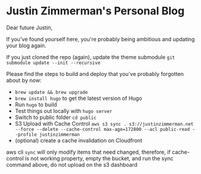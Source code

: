 # Justin Zimmerman's Personal Blog

Dear future Justin,

If you've found yourself here, you're probably being ambitious and updating your blog again.

If you just cloned the repo (again), update the theme submodule
`git submodule update --init --recursive`

Please find the steps to build and deploy that you've probably forgotten about by now:

* `brew update && brew upgrade`
* `brew install hugo` to get the latest version of Hugo
* Run `hugo` to build
* Test things out locally with `hugo server`
* Switch to public folder `cd public`
* S3 Upload with Cache Control `aws s3 sync . s3://justinzimmerman.net --force --delete --cache-control max-age=172800 --acl public-read --profile justinzimmerman`
* (optional) create a cache invalidation on Cloudfront

aws cli `sync` will only modify items that need changed, therefore, if cache-control is not working property, empty the bucket, and run the sync command above, do not upload on the s3 dashboard
